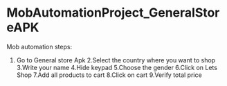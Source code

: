 # MobAutomationProject_GeneralStoreAPK

Mob automation steps: 
1. Go to General store Apk 
2.Select the country where you want to shop 
3.Write your name
4.Hide keypad
5.Choose the gender
6.Click on Lets Shop
7.Add all products to cart
8.Click on cart
9.Verify total price
